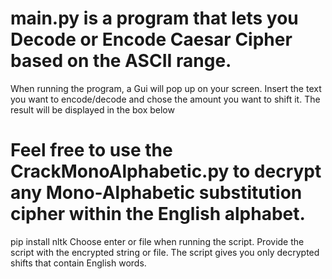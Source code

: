 # main.py is a program that lets you Decode or Encode Caesar Cipher based on the ASCII range.
When running the program, a Gui will pop up on your screen. Insert the text you want to encode/decode and chose the amount you want to shift it. The result will be displayed in the box below

# Feel free to use the CrackMonoAlphabetic.py to decrypt any Mono-Alphabetic substitution cipher within the English alphabet. 
pip install nltk
Choose enter or file when running the script. Provide the script with the encrypted string or file. The script gives you only decrypted shifts that contain English words. 
